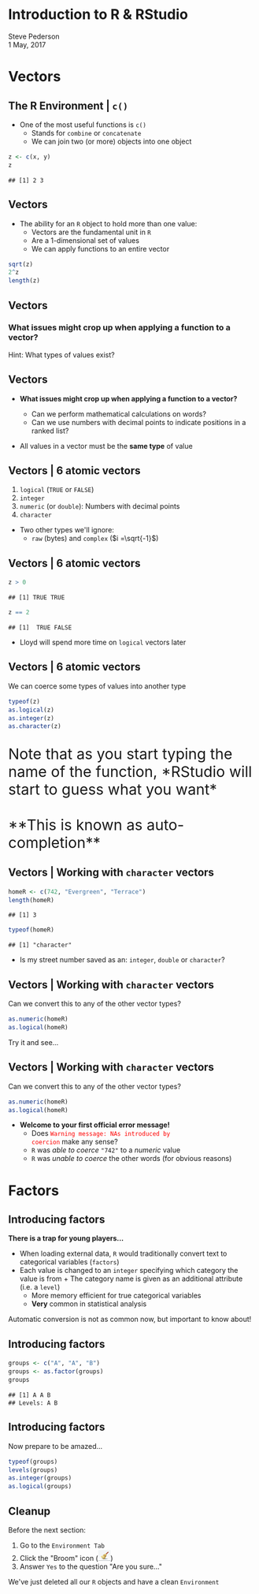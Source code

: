 # Introduction to R & RStudio
Steve Pederson  
1 May, 2017  






# Vectors

## The R Environment | `c()`

* One of the most useful functions is `c()`
    + Stands for `combine` or `concatenate`
    + We can join two (or more) objects into one object
    

```r
z <- c(x, y)
z
```

```
## [1] 2 3
```

## Vectors

* The ability for an `R` object to hold more than one value:
    + Vectors are the fundamental unit in `R`
    + Are a 1-dimensional set of values
    + We can apply functions to an entire vector


```r
sqrt(z)
2^z
length(z)
```

## Vectors

### What issues might crop up when applying a function to a vector?

Hint: What types of values exist?

## Vectors

* **What issues might crop up when applying a function to a vector?**
    + Can we perform mathematical calculations on words?
    + Can we use numbers with decimal points to indicate positions in a ranked list?
    
* All values in a vector must be the **same type** of value

## Vectors | 6 atomic vectors

1. `logical` (`TRUE` or `FALSE`)
2. `integer`
3. `numeric` (or `double`): Numbers with decimal points
4. `character`

* Two other types we'll ignore:
    + `raw` (bytes) and `complex` ($i =\sqrt{-1}$)

## Vectors | 6 atomic vectors



```r
z > 0
```

```
## [1] TRUE TRUE
```

```r
z == 2
```

```
## [1]  TRUE FALSE
```

* Lloyd will spend more time on `logical` vectors later

## Vectors | 6 atomic vectors

We can coerce some types of values into another type


```r
typeof(z)
as.logical(z)
as.integer(z)
as.character(z)
```

<p style="font-size:30px; line-height:1.2">Note that as you start typing the name of the function, *RStudio will start to guess what you want* <br><br>**This is known as auto-completion** </p>

## Vectors | Working with `character` vectors


```r
homeR <- c(742, "Evergreen", "Terrace")
length(homeR)
```

```
## [1] 3
```

```r
typeof(homeR)
```

```
## [1] "character"
```

* Is my street number saved as an: `integer`, `double` or `character`?

## Vectors | Working with `character` vectors

Can we convert this to any of the other vector types?


```r
as.numeric(homeR)
as.logical(homeR)
```

Try it and see...

## Vectors | Working with `character` vectors

Can we convert this to any of the other vector types?


```r
as.numeric(homeR)
as.logical(homeR)
```


* **Welcome to your first official error message!**
    + Does <code style="color:red">Warning message: NAs introduced by coercion</code> make any sense?
    + `R` was *able to coerce* `"742"` to a *numeric* value
    + `R` was *unable to coerce* the other words (for obvious reasons)
    
# Factors    
    
## Introducing factors

**There is a trap for young players...**

* When loading external data, `R` would traditionally convert text to categorical variables (`factors`)
* Each value is changed to an `integer` specifying which category the value is from
		+ The category name is given as an additional attribute (i.e. a `level`)  
    + More memory efficient for true categorical variables
    + **Very** common in statistical analysis

Automatic conversion is not as common now, but important to know about!

## Introducing factors


```r
groups <- c("A", "A", "B")
groups <- as.factor(groups)
groups
```

```
## [1] A A B
## Levels: A B
```

## Introducing factors

Now prepare to be amazed...


```r
typeof(groups)
levels(groups)
as.integer(groups)
as.logical(groups)
```

## Cleanup

Before the next section:

1. Go to the `Environment Tab`
2. Click the "Broom" icon (![](images/broom.png))
3. Answer `Yes` to the question "Are you sure..."

We've just deleted all our `R` objects and have a clean `Environment`
